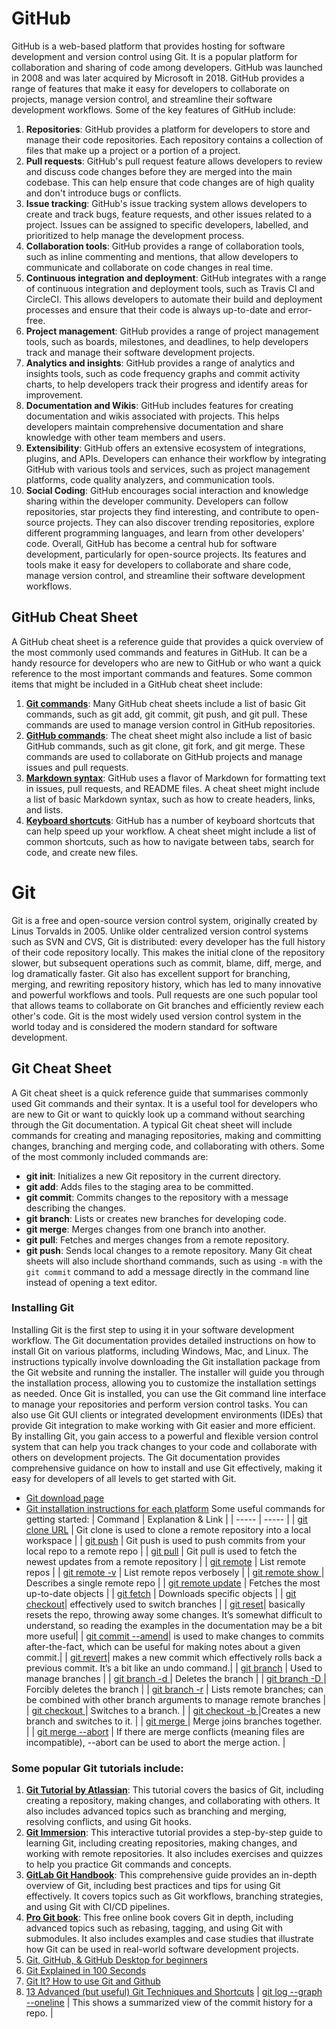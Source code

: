 # GitHub
GitHub is a web-based platform that provides hosting for software development and version control using Git. It is a popular platform for collaboration and sharing of code among developers. GitHub was launched in 2008 and was later acquired by Microsoft in 2018.
GitHub provides a range of features that make it easy for developers to collaborate on projects, manage version control, and streamline their software development workflows. Some of the key features of GitHub include:
1. **Repositories**: GitHub provides a platform for developers to store and manage their code repositories. Each repository contains a collection of files that make up a project or a portion of a project.
2. **Pull requests**: GitHub's pull request feature allows developers to review and discuss code changes before they are merged into the main codebase. This can help ensure that code changes are of high quality and don't introduce bugs or conflicts.
3. **Issue tracking**: GitHub's issue tracking system allows developers to create and track bugs, feature requests, and other issues related to a project. Issues can be assigned to specific developers, labelled, and prioritized to help manage the development process.
4. **Collaboration tools**: GitHub provides a range of collaboration tools, such as inline commenting and mentions, that allow developers to communicate and collaborate on code changes in real time.
5. **Continuous integration and deployment**: GitHub integrates with a range of continuous integration and deployment tools, such as Travis CI and CircleCI. This allows developers to automate their build and deployment processes and ensure that their code is always up-to-date and error-free.
6. **Project management**: GitHub provides a range of project management tools, such as boards, milestones, and deadlines, to help developers track and manage their software development projects.
7. **Analytics and insights**: GitHub provides a range of analytics and insights tools, such as code frequency graphs and commit activity charts, to help developers track their progress and identify areas for improvement.
8. **Documentation and Wikis**: GitHub includes features for creating documentation and wikis associated with projects. This helps developers maintain comprehensive documentation and share knowledge with other team members and users.
9. **Extensibility**: GitHub offers an extensive ecosystem of integrations, plugins, and APIs. Developers can enhance their workflow by integrating GitHub with various tools and services, such as project management platforms, code quality analyzers, and communication tools.
10. **Social Coding**: GitHub encourages social interaction and knowledge sharing within the developer community. Developers can follow repositories, star projects they find interesting, and contribute to open-source projects. They can also discover trending repositories, explore different programming languages, and learn from other developers' code.
Overall, GitHub has become a central hub for software development, particularly for open-source projects. Its features and tools make it easy for developers to collaborate and share code, manage version control, and streamline their software development workflows.


## GitHub Cheat Sheet
A GitHub cheat sheet is a reference guide that provides a quick overview of the most commonly used commands and features in GitHub. It can be a handy resource for developers who are new to GitHub or who want a quick reference to the most important commands and features. Some common items that might be included in a GitHub cheat sheet include:
1. [**Git commands**](https://education.github.com/git-cheat-sheet-education.pdf): Many GitHub cheat sheets include a list of basic Git commands, such as git add, git commit, git push, and git pull. These commands are used to manage version control in GitHub repositories.
2. [**GitHub commands**](https://training.github.com/downloads/github-git-cheat-sheet/): The cheat sheet might also include a list of basic GitHub commands, such as git clone, git fork, and git merge. These commands are used to collaborate on GitHub projects and manage issues and pull requests.
3. [**Markdown syntax**](https://www.markdownguide.org/cheat-sheet/): GitHub uses a flavor of Markdown for formatting text in issues, pull requests, and README files. A cheat sheet might include a list of basic Markdown syntax, such as how to create headers, links, and lists.
4. [**Keyboard shortcuts**](https://docs.github.com/en/get-started/using-github/keyboard-shortcuts): GitHub has a number of keyboard shortcuts that can help speed up your workflow. A cheat sheet might include a list of common shortcuts, such as how to navigate between tabs, search for code, and create new files.


# Git
Git is a free and open-source version control system, originally created by Linus Torvalds in 2005. Unlike older centralized version control systems such as SVN and CVS, Git is distributed: every developer has the full history of their code repository locally. This makes the initial clone of the repository slower, but subsequent operations such as commit, blame, diff, merge, and log dramatically faster.
Git also has excellent support for branching, merging, and rewriting repository history, which has led to many innovative and powerful workflows and tools. Pull requests are one such popular tool that allows teams to collaborate on Git branches and efficiently review each other's code. Git is the most widely used version control system in the world today and is considered the modern standard for software development.


## Git Cheat Sheet
A Git cheat sheet is a quick reference guide that summarises commonly used Git commands and their syntax. It is a useful tool for developers who are new to Git or want to quickly look up a command without searching through the Git documentation.
A typical Git cheat sheet will include commands for creating and managing repositories, making and committing changes, branching and merging code, and collaborating with others. Some of the most commonly included commands are:
- **git init**: Initializes a new Git repository in the current directory.
- **git add**: Adds files to the staging area to be committed.
- **git commit**: Commits changes to the repository with a message describing the changes.
- **git branch**: Lists or creates new branches for developing code.
- **git merge**: Merges changes from one branch into another.
- **git pull**: Fetches and merges changes from a remote repository.
- **git push**: Sends local changes to a remote repository.
Many Git cheat sheets will also include shorthand commands, such as using `-m` with the `git commit` command to add a message directly in the command line instead of opening a text editor.


### Installing Git
Installing Git is the first step to using it in your software development workflow. The Git documentation provides detailed instructions on how to install Git on various platforms, including Windows, Mac, and Linux.
The instructions typically involve downloading the Git installation package from the Git website and running the installer. The installer will guide you through the installation process, allowing you to customize the installation settings as needed.
Once Git is installed, you can use the Git command line interface to manage your repositories and perform version control tasks. You can also use Git GUI clients or integrated development environments (IDEs) that provide Git integration to make working with Git easier and more efficient.
By installing Git, you gain access to a powerful and flexible version control system that can help you track changes to your code and collaborate with others on development projects. The Git documentation provides comprehensive guidance on how to install and use Git effectively, making it easy for developers of all levels to get started with Git.
- [Git download page](https://git-scm.com/downloads)
- [Git installation instructions for each platform](https://git-scm.com/book/en/v2/Getting-Started-Installing-Git)
Some useful commands for getting started:
| Command | Explanation & Link |
| ----- | ----- | 
| [git clone URL](https://git-scm.com/docs/git-clone) | Git clone is used to clone a remote repository into a local workspace |
| [git push](https://git-scm.com/docs/git-push) | Git push is used to push commits from your local repo to a remote repo |
| [git pull](https://git-scm.com/docs/git-pull) | Git pull is used to fetch the newest updates from a remote repository |
| [git remote](https://git-scm.com/docs/git-remote) | List remote repos |
| [git remote -v](https://git-scm.com/docs/git-remote#Documentation/git-remote.txt-emshowem) | List remote repos verbosely |
| [git remote show <name>](https://git-scm.com/docs/git-remote#Documentation/git-remote.txt-emshowem) | Describes a single remote repo |
| [git remote update](https://git-scm.com/docs/git-remote#Documentation/git-remote.txt-emupdateem) | Fetches the most up-to-date objects |
| [git fetch](https://git-scm.com/docs/git-fetch) | Downloads specific objects |
| [git checkout](https://git-scm.com/docs/git-checkout)| effectively used to switch branches |
| [git reset](https://git-scm.com/docs/git-reset#_examples)| basically resets the repo, throwing away some changes. It’s somewhat difficult to understand, so reading the examples in the documentation may be a bit more useful|
| [git commit --amend](https://git-scm.com/docs/git-commit#Documentation/git-commit.txt---amend)| is used to make changes to commits after-the-fact, which can be useful for making notes about a given commit.|
| [git revert](https://git-scm.com/docs/git-revert)| makes a new commit which effectively rolls back a previous commit. It’s a bit like an undo command.|
| [git branch](https://git-scm.com/docs/git-branch) | Used to manage branches |
| [git branch -d <name>](https://git-scm.com/docs/git-branch#Documentation/git-branch.txt--D) | Deletes the branch |
| [git branch -D <name>](https://git-scm.com/docs/git-branch#Documentation/git-branch.txt--D) | Forcibly deletes the branch |
| [git branch -r](https://git-scm.com/docs/git-branch#Documentation/git-branch.txt--r) | Lists remote branches; can be combined with other branch arguments to manage remote branches |
| [git checkout <branch>](https://git-scm.com/docs/git-checkout) | Switches to a branch. |
| [git checkout -b <branch>](https://git-scm.com/docs/git-checkout#Documentation/git-checkout.txt--bltnewbranchgt) |Creates a new branch and switches to it. |
| [git merge <branch>](https://git-scm.com/docs/git-merge) | Merge joins branches together. |
| [git merge --abort](https://git-scm.com/docs/git-merge) | If there are merge conflicts (meaning files are incompatible), --abort can be used to abort the merge action. |


### Some popular Git tutorials include:
1. [**Git Tutorial by Atlassian**](https://www.atlassian.com/git/tutorials): This tutorial covers the basics of Git, including creating a repository, making changes, and collaborating with others. It also includes advanced topics such as branching and merging, resolving conflicts, and using Git hooks.
2. [**Git Immersion**](https://gitimmersion.com/): This interactive tutorial provides a step-by-step guide to learning Git, including creating repositories, making changes, and working with remote repositories. It also includes exercises and quizzes to help you practice Git commands and concepts.
3. [**GitLab Git Handbook**](https://about.gitlab.com/handbook/): This comprehensive guide provides an in-depth overview of Git, including best practices and tips for using Git effectively. It covers topics such as Git workflows, branching strategies, and using Git with CI/CD pipelines.
4. [**Pro Git book**](https://git-scm.com/book/en/v2): This free online book covers Git in depth, including advanced topics such as rebasing, tagging, and using Git with submodules. It also includes examples and case studies that illustrate how Git can be used in real-world software development projects.
5. [Git, GitHub, & GitHub Desktop for beginners](https://youtu.be/8Dd7KRpKeaE)
6. [Git Explained in 100 Seconds](https://youtu.be/hwP7WQkmECE)
7. [Git It? How to use Git and Github](https://youtu.be/HkdAHXoRtos)
8. [13 Advanced (but useful) Git Techniques and Shortcuts](https://youtu.be/ecK3EnyGD8o)
| [git log --graph --oneline](https://git-scm.com/book/en/v2/Git-Basics-Viewing-the-Commit-History) | This shows a summarized view of the commit history for a repo. |
